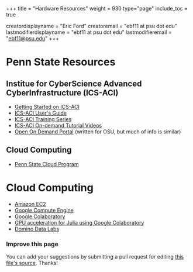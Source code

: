 +++
title = "Hardware Resources"
weight = 930
type="page"
include_toc = true

creatordisplayname = "Eric Ford"
creatoremail = "ebf11 at psu dot edu"
lastmodifierdisplayname = "ebf11 at psu dot edu"
lastmodifieremail = "ebf11@psu.edu"
+++

# Penn State Resources

## Institue for CyberScience Advanced CyberInfrastructure (ICS-ACI)

- [Getting Started on ICS-ACI](/lessons/week1/how-to-use-aci)
- [ICS-ACI User's Guide](https://ics.psu.edu/computing-services/ics-aci-user-guide/)
- [ICS-ACI Training Series](https://ics.psu.edu/computing-services/ics-aci-training-series/)
- [ICS-ACI On-demand Tutorial Videos](https://ics.psu.edu/computing-services/ics-aci-training-resources/ics-aci-on-demand-tutorial-videos/)
- [Open On Demand Portal](https://www.osc.edu/resources/online_portals/ondemand) (written for OSU, but much of info is similar)

## Cloud Computing

- [Penn State Cloud Program](http://www.cloud.psu.edu/)


# Cloud Computing

- [Amazon EC2](https://aws.amazon.com/ec2/?sc_channel=PS&sc_campaign=AWS_Free_Tier_2013&sc_country=US&sc_publisher=Google&sc_medium=Brand_Core_EC2_E&sc_content=36175458882&sc_detail=Amazon%20ec2&sc_category=compute_networking&sc_segment=compute_networking&sc_matchtype=e)
- [Google Compute Engine](https://cloud.google.com/compute/)
- [Google Colaboratory](https://colab.research.google.com/)
- [GPU acceleration for Julia using Google Colaboratory](https://discourse.julialang.org/t/julia-on-google-colab-free-gpu-accelerated-shareable-notebooks/15319/6)
- [Domino Data Labs](https://www.dominodatalab.com/)


### Improve this page
You can add your suggestions by submitting a pull request for editing [this file's source](https://github.com/PsuAstro528/Spring2019-website-src/blob/master/content/resources/hardware.md).  Thanks!
